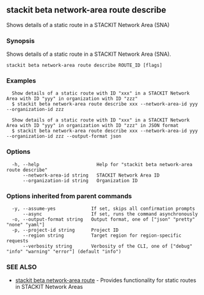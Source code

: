 ## stackit beta network-area route describe

Shows details of a static route in a STACKIT Network Area (SNA)

### Synopsis

Shows details of a static route in a STACKIT Network Area (SNA).

```
stackit beta network-area route describe ROUTE_ID [flags]
```

### Examples

```
  Show details of a static route with ID "xxx" in a STACKIT Network Area with ID "yyy" in organization with ID "zzz"
  $ stackit beta network-area route describe xxx --network-area-id yyy --organization-id zzz

  Show details of a static route with ID "xxx" in a STACKIT Network Area with ID "yyy" in organization with ID "zzz" in JSON format
  $ stackit beta network-area route describe xxx --network-area-id yyy --organization-id zzz --output-format json
```

### Options

```
  -h, --help                     Help for "stackit beta network-area route describe"
      --network-area-id string   STACKIT Network Area ID
      --organization-id string   Organization ID
```

### Options inherited from parent commands

```
  -y, --assume-yes             If set, skips all confirmation prompts
      --async                  If set, runs the command asynchronously
  -o, --output-format string   Output format, one of ["json" "pretty" "none" "yaml"]
  -p, --project-id string      Project ID
      --region string          Target region for region-specific requests
      --verbosity string       Verbosity of the CLI, one of ["debug" "info" "warning" "error"] (default "info")
```

### SEE ALSO

* [stackit beta network-area route](./stackit_beta_network-area_route.md)	 - Provides functionality for static routes in STACKIT Network Areas

